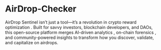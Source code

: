 # AirDrop-Checker
AirDrop Sentinel isn’t just a tool—it’s a revolution in crypto reward optimization . Built for savvy investors, blockchain developers, and DAOs, this open-source platform merges AI-driven analytics , on-chain forensics , and community-powered insights to transform how you discover, validate, and capitalize on airdrops.
